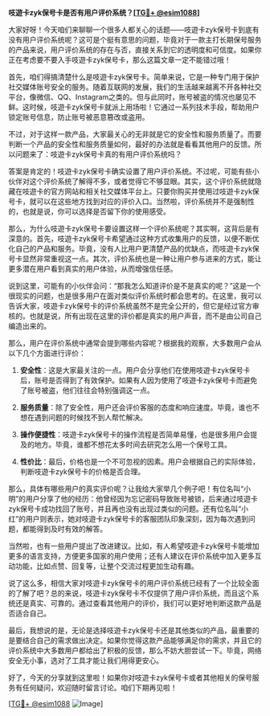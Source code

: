 **吱遊卡zyk保号卡是否有用户评价系统？[[TG💪+ @esim1088](https://t.me/s/esim1088)]**

大家好呀！今天咱们来聊聊一个很多人都关心的话题——吱遊卡zyk保号卡到底有没有用户评价系统呢？这可是个挺有意思的问题，毕竟对于一款主打长期保号服务的产品来说，用户评价系统的存在与否，直接关系到它的透明度和可信度。如果你正在考虑要不要入手吱遊卡zyk保号卡，那么这篇文章一定不能错过哦！

首先，咱们得搞清楚什么是吱遊卡zyk保号卡。简单来说，它是一种专门用于保护社交媒体账号安全的服务。随着互联网的发展，我们的生活越来越离不开各种社交平台，像微信、QQ、Instagram之类的。但与此同时，账号被盗的情况也屡见不鲜。这时候，吱遊卡zyk保号卡就派上用场啦！它通过一系列技术手段，帮助用户锁定账号信息，防止账号被恶意篡改或盗用。

不过，对于这样一款产品，大家最关心的无非就是它的安全性和服务质量了。而要判断一个产品的安全性和服务质量如何，最好的办法就是看看其他用户的反馈。所以问题来了：吱遊卡zyk保号卡真的有用户评价系统吗？

答案是肯定的！吱遊卡zyk保号卡确实设置了用户评价系统。不过呢，可能有些小伙伴对这个评价系统了解得不多，或者觉得它不够显眼。其实，这个评价系统就隐藏在吱遊卡的官方网站和相关社交媒体平台上。只要你购买并使用过吱遊卡zyk保号卡，就可以在这些地方找到对应的评价入口。当然啦，评价系统并不是强制性的，也就是说，你可以选择是否留下你的使用感受。

那么，为什么吱遊卡zyk保号卡要设置这样一个评价系统呢？其实啊，这背后是有深意的。首先，吱遊卡zyk保号卡希望通过这种方式收集用户的反馈，以便不断优化自己的产品和服务。毕竟，没有人比用户更清楚产品的优缺点，而吱遊卡zyk保号卡显然非常重视这一点。其次，评价系统也是一种让用户参与进来的方式，能让更多潜在用户看到真实的用户体验，从而增强信任感。

说到这里，可能有的小伙伴会问：“那我怎么知道评价是不是真实的呢？”这是一个很现实的问题，也是很多用户在面对类似评价系统时都会思考的。在这里，我可以告诉大家，吱遊卡zyk保号卡的评价系统虽然不是完全公开的，但它是经过官方审核的。也就是说，所有出现在这里的评价都是真实的用户声音，而不是由公司自己编造出来的。

那么，用户在评价系统中通常会提到哪些内容呢？根据我的观察，大多数用户会从以下几个方面进行评价：

1. **安全性**：这是大家最关注的一点。用户会分享他们在使用吱遊卡zyk保号卡后，账号是否得到了有效保护。如果有人因为使用了吱遊卡zyk保号卡而避免了账号被盗，他们往往会特别强调这一点。
   
2. **服务质量**：除了安全性，用户还会评价客服的态度和响应速度。毕竟，谁也不想在遇到问题的时候找不到人帮忙解决。

3. **操作便捷性**：吱遊卡zyk保号卡的操作流程是否简单易懂，也是很多用户会提及的地方。毕竟，谁都不想花太多时间去研究怎么用一个保号工具。

4. **性价比**：最后，价格也是一个不可忽视的因素。用户会根据自己的实际体验，判断吱遊卡zyk保号卡的价格是否合理。

那么，具体有哪些用户的真实评价呢？让我给大家举几个例子吧！有位名叫“小明”的用户分享了他的经历：他曾经因为忘记密码导致账号被锁，后来通过吱遊卡zyk保号卡成功找回了账号，并且再也没有出现过类似的问题。还有位名叫“小红”的用户则表示，她对吱遊卡zyk保号卡的客服团队印象深刻，因为每次遇到问题，都能得到及时有效的解答。

当然啦，也有一些用户提出了改进建议。比如，有人希望吱遊卡zyk保号卡能增加更多的语言支持，方便更多国家的用户使用；还有人建议在评价系统中加入更多互动功能，比如点赞、回复等，让整个交流过程更加生动有趣。

说了这么多，相信大家对吱遊卡zyk保号卡的用户评价系统已经有了一个比较全面的了解了吧？总的来说，吱遊卡zyk保号卡不仅提供了用户评价系统，而且这个系统还是真实、可靠的。通过查看其他用户的评价，我们可以更好地判断这款产品是否适合自己。

最后，我想说的是，无论是选择吱遊卡zyk保号卡还是其他类似的产品，最重要的是要结合自己的需求做出决定。如果你觉得这款产品能够满足你的需求，并且它的评价系统中大多数用户都给出了积极的反馈，那么不妨大胆尝试一下。毕竟，网络安全无小事，选对了工具才能让我们用得更安心。

好了，今天的分享就到这里啦！如果你对吱遊卡zyk保号卡或者其他相关的保号服务有任何疑问，欢迎随时留言讨论。咱们下期再见啦！

[[TG💪+ @esim1088](https://t.me/s/esim1088) ![Image](https://i.postimg.cc/4NQfJmqS/Snipaste-2025-05-13-00-14-12.png)]